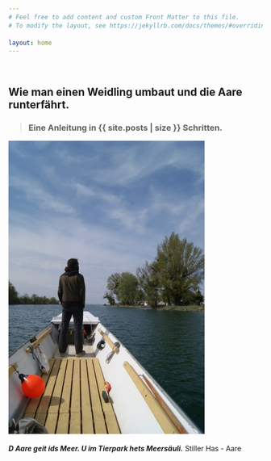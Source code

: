 ```yaml
---
# Feel free to add content and custom Front Matter to this file.
# To modify the layout, see https://jekyllrb.com/docs/themes/#overriding-theme-defaults

layout: home
---
```


&nbsp;
&nbsp;
&nbsp;
&nbsp;
&nbsp;

## Wie man einen Weidling umbaut und die Aare runterfährt. 

> ### Eine Anleitung in {{ site.posts | size }} Schritten.

  <div><img src="/img/splash.jpg"></div>

<div>
<br/>
<i><b>D Aare geit ids Meer. U im Tierpark hets Meersäuli.</b></i> Stiller Has - Aare
</div>






